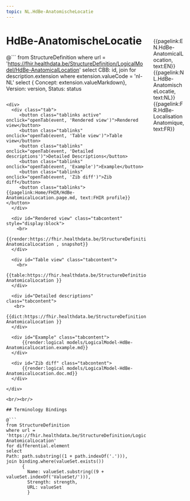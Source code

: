 ```yaml
---
topic: NL.HdBe-AnatomischeLocatie
---
```


<div style="float:right;width:85px;padding:10px;margin:10">
<p>{{pagelink:EN.HdBe-AnatomicalLocation, text:EN}}  {{pagelink:NL.HdBe-AnatomischeLocatie, text:NL}}  {{pagelink:FR.HdBe-LocalisationAnatomique, text:FR}}<p>
</div>

# HdBe-AnatomischeLocatie



@```
from StructureDefinition
where url = 'https://fhir.healthdata.be/StructureDefinition/LogicalModel/HdBe-AnatomicalLocation'
select 
CBB: id,
join for description.extension where extension.valueCode = 'nl-NL' select { Concept: extension.valueMarkdown}, 
Version: version,
Status: status
```

<div>
  <div class="tab">
     <button class="tablinks active" onclick="openTab(event, 'Rendered view')">Rendered view</button>
     <button class="tablinks" onclick="openTab(event, 'Table view')">Table view</button>
     <button class="tablinks" onclick="openTab(event, 'Detailed descriptions')">Detailed Descriptions</button>
     <button class="tablinks" onclick="openTab(event, 'Example')">Example</button>
     <button class="tablinks" onclick="openTab(event, 'Zib diff')">Zib diff</button>
     <button class="tablinks">{{pagelink:Home/FHIR/HdBe-AnatomicalLocation.page.md, text:FHIR profile}}</button>
  </div>

  <div id="Rendered view" class="tabcontent" style="display:block">
    <br>
      {{render:https://fhir.healthdata.be/StructureDefinition/LogicalModel/HdBe-AnatomicalLocation , snapshot}}
  </div>

  <div id="Table view" class="tabcontent">
    <br>
      {{table:https://fhir.healthdata.be/StructureDefinition/LogicalModel/HdBe-AnatomicalLocation }}
  </div>

  <div id="Detailed descriptions" class="tabcontent">
   <br>
      {{dict:https://fhir.healthdata.be/StructureDefinition/LogicalModel/HdBe-AnatomicalLocation }}
  </div>

  <div id="Example" class="tabcontent">
      {{render:logical models/LogicalModel-HdBe-AnatomicalLocation.example.md}}
  </div>

  <div id="Zib diff" class="tabcontent">
      {{render:logical models/LogicalModel-HdBe-AnatomicalLocation.doc.md}}
  </div>

</div>

<br/><br/> 

## Terminology Bindings

@```
from StructureDefinition
where url = 'https://fhir.healthdata.be/StructureDefinition/LogicalModel/HdBe-AnatomicalLocation'
for differential.element
select
Path: path.substring((1 + path.indexOf('.'))),
join binding.where(valueSet.exists())
      { 
        Name: valueSet.substring((9 + valueSet.indexOf('ValueSet/'))),
        Strength: strength,
        URL: valueSet
        }
```  